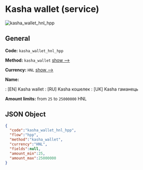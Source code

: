 
# Kasha wallet (service) 
![kasha_wallet_hnl_hpp](https://static.openfintech.io/payment_methods/kasha_wallet_hnl_hpp/logo.svg?w=400&c=v0.59.26#w200)  

## General 
 
**Code:** `kasha_wallet_hnl_hpp` 
 
**Method:** `kasha_wallet` 
 [show -->](/payment-methods/kasha_wallet/) 
 
**Currency:** `HNL` [show -->](/currencies/HNL/) 
 
**Name:** 
 
:	[EN] Kasha wallet 
:	[RU] Kasha кошелек 
:	[UK] Kasha гаманець 
 
**Amount limits:** from `25` to `25000000` HNL 

## JSON Object 

```json
{
  "code":"kasha_wallet_hnl_hpp",
  "flow":"hpp",
  "method":"kasha_wallet",
  "currency":"HNL",
  "fields":null,
  "amount_min":25,
  "amount_max":25000000
}
```  
